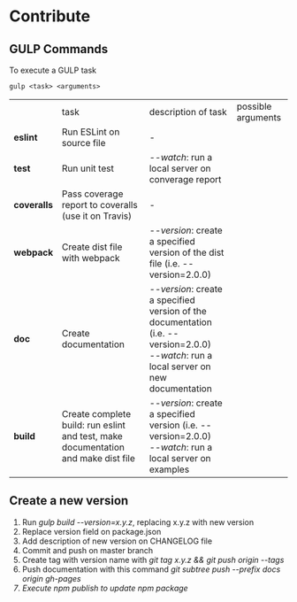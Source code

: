 # Contribute

## GULP Commands

To execute a GULP task

    gulp <task> <arguments>

<table>
    <th>
        <td>task</td>
        <td>description of task</td>
        <td>possible arguments</td>
    </th>
    <tr>
        <td><b>eslint</b></td>
        <td>Run ESLint on source file</td>
        <td>-</td>
    </tr>
    <tr>
        <td><b>test</b></td>
        <td>Run unit test</td>
        <td><i>--watch</i>: run a local server on converage report</td>
    </tr>
    <tr>
        <td><b>coveralls</b></td>
        <td>Pass coverage report to coveralls (use it on Travis)</td>
        <td>-</td>
    </tr>
    <tr>
        <td><b>webpack</b></td>
        <td>Create dist file with webpack</td>
        <td><i>--version</i>: create a specified version of the dist file (i.e. --version=2.0.0)</td>
    </tr>
    <tr>
        <td><b>doc</b></td>
        <td>Create documentation</td>
        <td>
            <i>--version</i>: create a specified version of the documentation (i.e. --version=2.0.0)<br/>
            <i>--watch</i>: run a local server on new documentation<br/>
        </td>
    </tr>
    <tr>
        <td><b>build</b></td>
        <td>Create complete build: run eslint and test, make documentation and make dist file</td>
        <td>
            <i>--version</i>: create a specified version (i.e. --version=2.0.0)<br/>
            <i>--watch</i>: run a local server on examples<br/>
        </td>
    </tr>
</table>

## Create a new version

1. Run <i>gulp build --version=x.y.z</i>, replacing x.y.z with new version
2. Replace version field on package.json
3. Add description of new version on CHANGELOG file
4. Commit and push on master branch
5. Create tag with version name with <i>git tag x.y.z && git push origin --tags</i>
6. Push documentation with this command <i>git subtree push --prefix docs origin gh-pages<i>
7. Execute <i>npm publish</i> to update npm package